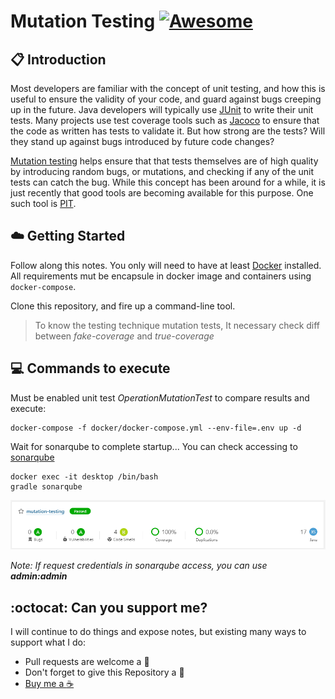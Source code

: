 # Mutation Testing [![Awesome](https://awesome.re/badge-flat.svg)](https://awesome.re)

## :clipboard: Introduction

Most developers are familiar with the concept of unit testing, and how this is useful to ensure the validity of your code, and guard against bugs creeping up in the future. Java developers will typically use [JUnit](https://junit.org/junit5/) to write their unit tests. Many projects use test coverage tools such as [Jacoco](https://www.eclemma.org/jacoco/) to ensure that the code as written has tests to validate it. But how strong are the tests? Will they stand up against bugs introduced by future code changes? 

[Mutation testing](https://en.wikipedia.org/wiki/Mutation_testing) helps ensure that that tests themselves are of high quality by introducing random bugs, or mutations, and checking if any of the unit tests can catch the bug. While this concept has been around for a while, it is just recently that good tools are becoming available for this purpose. One such tool is [PIT](https://pitest.org/).

## :cloud: Getting Started

Follow along this notes. You only will need to have at least [Docker](https://www.docker.com/) installed. All requirements mut be encapsule in docker image and containers using `docker-compose`. 

Clone this repository, and fire up a command-line tool.

> To know the testing technique mutation tests, It necessary check diff between _fake-coverage_ and _true-coverage_

## :computer: Commands to execute

Must be enabled unit test _OperationMutationTest_ to compare results and execute:

```
docker-compose -f docker/docker-compose.yml --env-file=.env up -d
```
Wait for sonarqube to complete startup... You can check accessing to [sonarqube](http://localhost:19000)
```
docker exec -it desktop /bin/bash
gradle sonarqube
```

<img src="config/sq-analyzed.png">

_Note: If request credentials in sonarqube access, you can use **admin:admin**_

## :octocat: Can you support me?

I will continue to do things and expose notes, but existing many ways to support what I do:
* Pull requests are welcome a :dizzy:
* Don't forget to give this Repository a :star2:
* <a href="https://www.buymeacoffee.com/pedringcoding" title="Donate to this content using BuyMeACoffee">Buy me a :coffee:</a>
